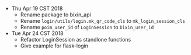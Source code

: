 + Thu Apr 19 CST 2018 
  + Rename package to bixin_api
  + Rename `login/utils/login.mk_qr_code_cls` to `mk_login_session_cls`
  + Rename `poim_user_id` of `LoginSession` to `bixin_user_id`
+ Tue Apr 24 CST 2018
  + Refactor LoginSession as standlone functions
  + Give example for flask-login
